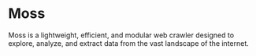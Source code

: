 # Moss
Moss is a lightweight, efficient, and modular web crawler designed to explore, analyze, and extract data from the vast landscape of the internet.
